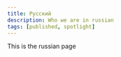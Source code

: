 ```yaml
---
title: Русский
description: Who we are in russian
tags: [published, spotlight]
---
```


This is the russian page
